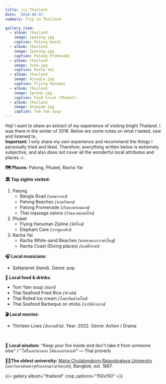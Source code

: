 ```yaml
---
title: 🇹🇭 Thailand
date: '2018-09-01'
summary: Trip to Thailand

gallery_item:
  - album: thailand
    image: 1patong.jpg
    caption: Patong beach
  - album: thailand
    image: 2patong.jpg
    caption: Patong Promenade
  - album: thailand
    image: 3sea.jpg
    caption: Racha Yai
  - album: thailand
    image: 4jungle.jpg
    caption: Flying Hanuman
  - album: thailand
    image: 5prods.jpg
    caption: Food truck (Phuket)
  - album: thailand
    image: 6tomyam.jpg
    caption: Tom Yam Soup
---
```

Hej! I want to share an extract of my experience of visiting bright Thailand. I was there in the winter of 2018. Below are some notes on what I tasted, saw and listened to.<br>
<b>Important:</b> I only share my own experience and recommend the things I personally tried and liked. Therefore, everything written below is extremely subjective, and also does not cover all the wonderful local attributes and places ☺️.

<b>🗺 Places:</b> Patong, Phuket, Racha Yai<br>

<b>🏛 Top sights visited: </b>
1. Patong
    - Bangla Road <i>(ถนนบางลา)</i>
    - Patong Beaches <i>(หาดป่าตอง)</i>
    - Patong Promenade <i>(ป่าตองพรอมนาด)</i>
    - Thai massage salons <i>(ร้านนวดแผนไทย)</i>
2. Phuket
    - Flying Hanuman Zipline <i>(ซิปไลน์)</i>
    - Elephant Care <i>(การดูแลช้าง)</i>
3. Racha Yai
    - Racha White-sand Beaches <i>(ชายหาดเกาะราชาใหญ่)</i>
    - Racha Coast (Diving places) <i>(ชายฝั่งราชา)</i>

<b>🎧 Local musicians: </b>
- Safeplanet (band). Genre: pop

<b>🥘 Local food & drinks: </b>
- Tom Yam soup <i>(ต้มยำ)</i>
- Thai Seafood Fried Rice <i>(ข้าวผัด)</i>
- Thai Rolled ice cream <i>(ไอศกรีมม้วนไทย)</i>
- Thai Seafood Barbeque on sticks <i>(บาร์บีคิวทะเล)</i>

<b>🎬 Local movies:</b>
-  Thirteen Lives <i>(สิบสามชีวิต)</i>. Year: 2022. Genre: Action / Drama
<br>

<b>🦉 Local wisdom:</b> "Keep your fire inside and don't take it from someone else" / <i>"ไฟในอย่านำออก ไฟนอกอย่านำเข้า"</i> — Thai proverb

<b>👨‍🎓The oldest university:</b> <a href = "https://www.mcu.ac.th/" target="_blank">Maha Chulalongkorn Rajavidyalaya University</a> <i>(มหาวิทยาลัยมหาจุฬาลงกรณราชวิทยาลัย)</i>, Bangkok, est. 1887. 

{{< gallery album="thailand" crop_options="150x150" >}}
   

